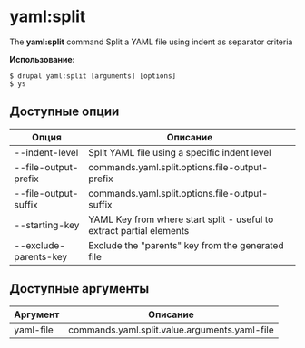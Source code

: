 # yaml:split
The **yaml:split** command Split a YAML file using indent as separator criteria

**Использование:**
```
$ drupal yaml:split [arguments] [options] 
$ ys  
```

## Доступные опции
Опция | Описание
-------|-------------
--indent-level | Split YAML file using a specific indent level
--file-output-prefix | commands.yaml.split.options.file-output-prefix
--file-output-suffix | commands.yaml.split.options.file-output-suffix
--starting-key | YAML Key from where start split - useful to extract partial elements
--exclude-parents-key | Exclude the "parents" key from the generated file

## Доступные аргументы
Аргумент | Описание
---------|-------------
yaml-file | commands.yaml.split.value.arguments.yaml-file

